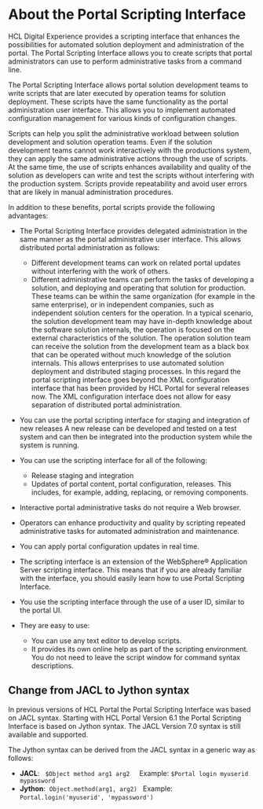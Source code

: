 # About the Portal Scripting Interface

HCL Digital Experience provides a scripting interface that enhances the possibilities for automated solution deployment and administration of the portal. The Portal Scripting Interface allows you to create scripts that portal administrators can use to perform administrative tasks from a command line.

The Portal Scripting Interface allows portal solution development teams to write scripts that are later executed by operation teams for solution deployment. These scripts have the same functionality as the portal administration user interface. This allows you to implement automated configuration management for various kinds of configuration changes.

Scripts can help you split the administrative workload between solution development and solution operation teams. Even if the solution development teams cannot work interactively with the productions system, they can apply the same administrative actions through the use of scripts. At the same time, the use of scripts enhances availability and quality of the solution as developers can write and test the scripts without interfering with the production system. Scripts provide repeatability and avoid user errors that are likely in manual administration procedures.

In addition to these benefits, portal scripts provide the following advantages:

-   The Portal Scripting Interface provides delegated administration in the same manner as the portal administrative user interface. This allows distributed portal administration as follows:

    -   Different development teams can work on related portal updates without interfering with the work of others.
    -   Different administrative teams can perform the tasks of developing a solution, and deploying and operating that solution for production. These teams can be within the same organization \(for example in the same enterprise\), or in independent companies, such as independent solution centers for the operation. In a typical scenario, the solution development team may have in-depth knowledge about the software solution internals, the operation is focused on the external characteristics of the solution. The operation solution team can receive the solution from the development team as a black box that can be operated without much knowledge of the solution internals. This allows enterprises to use automated solution deployment and distributed staging processes.
    In this regard the portal scripting interface goes beyond the XML configuration interface that has been provided by HCL Portal for several releases now. The XML configuration interface does not allow for easy separation of distributed portal administration.

-   You can use the portal scripting interface for staging and integration of new releases A new release can be developed and tested on a test system and can then be integrated into the production system while the system is running.
-   You can use the scripting interface for all of the following:
    -   Release staging and integration
    -   Updates of portal content, portal configuration, releases. This includes, for example, adding, replacing, or removing components.
-   Interactive portal administrative tasks do not require a Web browser.
-   Operators can enhance productivity and quality by scripting repeated administrative tasks for automated administration and maintenance.
-   You can apply portal configuration updates in real time.
-   The scripting interface is an extension of the WebSphere® Application Server scripting interface. This means that if you are already familiar with the interface, you should easily learn how to use Portal Scripting Interface.
-   You use the scripting interface through the use of a user ID, similar to the portal UI.
-   They are easy to use:
    -   You can use any text editor to develop scripts.
    -   It provides its own online help as part of the scripting environment. You do not need to leave the script window for command syntax descriptions.

## Change from JACL to Jython syntax

In previous versions of HCL Portal the Portal Scripting Interface was based on JACL syntax. Starting with HCL Portal Version 6.1 the Portal Scripting Interface is based on Jython syntax. The JACL Version 7.0 syntax is still available and supported.

The Jython syntax can be derived from the JACL syntax in a generic way as follows:

-   **JACL**:   `$Object method arg1 arg2`     Example: `$Portal login myuserid mypassword`
-   **Jython**:  `Object.method(arg1, arg2)`   Example: `Portal.login('myuserid', 'mypassword')`


